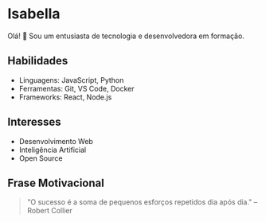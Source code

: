# Isabella

Olá! 👋 Sou um entusiasta de tecnologia e desenvolvedora em formação.

## Habilidades
- Linguagens: JavaScript, Python
- Ferramentas: Git, VS Code, Docker
- Frameworks: React, Node.js

## Interesses
- Desenvolvimento Web
- Inteligência Artificial
- Open Source

## Frase Motivacional
> "O sucesso é a soma de pequenos esforços repetidos dia após dia." – Robert Collier